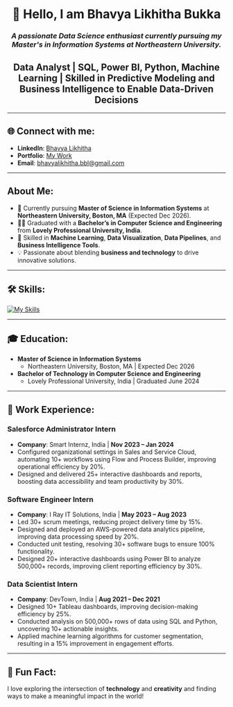 <div align="center">

# 👋 Hello, I am **Bhavya Likhitha Bukka**

### *A passionate Data Science enthusiast currently pursuing my Master's in Information Systems at Northeastern University.*

**<h2>Data Analyst | SQL, Power BI, Python, Machine Learning | Skilled in Predictive Modeling and Business Intelligence to Enable Data-Driven Decisions</h2>**

</div>

---

## 🌐 Connect with me:
- **LinkedIn**: [Bhavya Likhitha](https://www.linkedin.com/in/bhavya-likhitha/)
- **Portfolio**: [My Work](https://bhavyaportfolio-five.vercel.app/)
- **Email**: [bhavyalikhitha.bbl@gmail.com](mailto:bhavyalikhitha.bbl@gmail.com)

---

## About Me:
- 🌱 Currently pursuing **Master of Science in Information Systems** at **Northeastern University, Boston, MA** (Expected Dec 2026).
- 👩‍🎓 Graduated with a **Bachelor’s in Computer Science and Engineering** from **Lovely Professional University, India**.
- 🌟 Skilled in **Machine Learning**, **Data Visualization**, **Data Pipelines**, and **Business Intelligence Tools**.
- 💡 Passionate about blending **business and technology** to drive innovative solutions.

---

## 🛠️ Skills:
[![My Skills](https://skillicons.dev/icons?i=aws,gcp,azure,react,vue,flutter&perline=3)](https://skillicons.dev)

---

## 🎓 Education:
- **Master of Science in Information Systems**  
  - Northeastern University, Boston, MA | Expected Dec 2026
- **Bachelor of Technology in Computer Science and Engineering**  
  - Lovely Professional University, India | Graduated June 2024

---

## 💼 Work Experience:
### Salesforce Administrator Intern
- **Company**: Smart Internz, India | **Nov 2023 – Jan 2024**
- Configured organizational settings in Sales and Service Cloud, automating 10+ workflows using Flow and Process Builder, improving operational efficiency by 20%.
- Designed and delivered 25+ interactive dashboards and reports, boosting data accessibility and team productivity by 30%.

### Software Engineer Intern
- **Company**: I Ray IT Solutions, India | **May 2023 – Aug 2023**
- Led 30+ scrum meetings, reducing project delivery time by 15%.
- Designed and deployed an AWS-powered data analytics pipeline, improving data processing speed by 20%.
- Conducted unit testing, resolving 30+ software bugs to ensure 100% functionality.
- Designed 20+ interactive dashboards using Power BI to analyze 500,000+ records, improving client reporting efficiency by 30%.

### Data Scientist Intern
- **Company**: DevTown, India | **Aug 2021 – Dec 2021**
- Designed 10+ Tableau dashboards, improving decision-making efficiency by 25%.
- Conducted analysis on 500,000+ rows of data using SQL and Python, uncovering 10+ actionable insights.
- Applied machine learning algorithms for customer segmentation, resulting in a 15% improvement in engagement efforts.

---

## 🌟 Fun Fact:
I love exploring the intersection of **technology** and **creativity** and finding ways to make a meaningful impact in the world!
